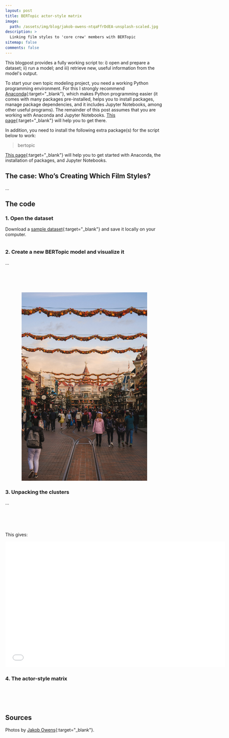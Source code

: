 ```yaml
---
layout: post
title: BERTopic actor-style matrix
image:
  path: /assets/img/blog/jakob-owens-ntqaFfrDdEA-unsplash-scaled.jpg
description: >
  Linking film styles to 'core crew' members with BERTopic
sitemap: false
comments: false
---
```


This blogpost provides a fully working script to: i) open and prepare a dataset; ii) run a model; and iii) retrieve new, useful information from the model's output.

To start your own topic modeling project, you need a working Python programming environment. For this I strongly recommend [Anaconda](https://www.anaconda.com/){:target="_blank"}, which makes Python programming easier (it comes with many packages pre-installed, helps you to install packages, manage package dependencies, and it includes Jupyter Notebooks, among other useful programs). The remainder of this post assumes that you are working with Anaconda and Jupyter Notebooks. [This page](https://renswilderom.github.io/blog/python/2021-11-19-How-to-get-started-with-Python/){:target="_blank"} will help you to get there.

In addition, you need to install the following extra package(s) for the script below to work:
> bertopic


[This page](https://renswilderom.github.io/blog/python/2021-11-19-How-to-get-started-with-Python/){:target="_blank"} will help you to get started with Anaconda, the installation of packages, and Jupyter Notebooks.


## The case: Who’s Creating Which Film Styles?

...


## The code

### 1. Open the dataset 

Download a [sample dataset](https://www.kaggle.com/arushchillar/disneyland-reviews){:target="_blank"} and save it locally on your computer. 


```python

```

### 2. Create a new BERTopic model and visualize it 

...

```python

```

```python

```

```python

```

```python

```



<p align="center">
<img src="/assets/img/blog/bastien-nvs-a4UVioeQGGY-unsplash.jpg" alt="disney" width="400" style="padding-top: 15px;"/>
</p>

### 3. Unpacking the clusters

...

```python

```

```python

```

```python

```

```python

```

```python

```

This gives:


<iframe width="700" height="400" frameborder="0" scrolling="no" src="//plotly.com/~renswilderom/305.embed?link=false"></iframe>



### 4. The actor-style matrix

```python

```

```python

```

```python

```

```python

```

```python

```




## Sources

Photos by [Jakob Owens](https://unsplash.com/@jakobowens1){:target="_blank"}.
